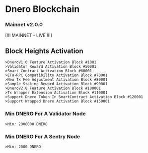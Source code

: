 # Dnero Blockchain
### Mainnet v2.0.0
[!!! MAINNET - LIVE !!!]

## Block Heights Activation
```
>DneroV1.0 Feature Activation Block #1001
>Validator Reward Activation Block #50001
>Smart Contract Activation Block #60001
>ETH-RPC Compatibility Activation Block #70001
>New Tx Fee Adjustment Activation Block #80001
>Sample Staking Reward Activation Block #90001
>DneroV2.0 Feature Activation Block #100001
>Tx Wrapper Extension Activation Block #110001
>Support Dnero Token In SmartContract Activation Block #120001
>Support Wrapped Dnero Activation Block #150001

```

### Min DNERO For A Validator Node
```
>Min: 2000000 DNERO
```

### Min DNERO For A Sentry Node
```
>Min: 2000 DNERO
```
